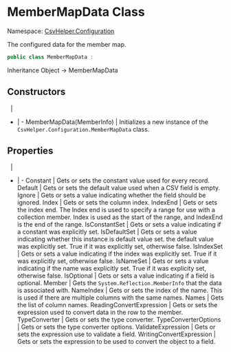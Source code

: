 # MemberMapData Class

Namespace: [CsvHelper.Configuration](/api/CsvHelper.Configuration)

The configured data for the member map.

```cs
public class MemberMapData : 
```

Inheritance Object -> MemberMapData

## Constructors
&nbsp; | &nbsp;
- | -
MemberMapData(MemberInfo) | Initializes a new instance of the ``CsvHelper.Configuration.MemberMapData`` class.

## Properties
&nbsp; | &nbsp;
- | -
Constant | Gets or sets the constant value used for every record.
Default | Gets or sets the default value used when a CSV field is empty.
Ignore | Gets or sets a value indicating whether the field should be ignored.
Index | Gets or sets the column index.
IndexEnd | Gets or sets the index end. The Index end is used to specify a range for use with a collection member. Index is used as the start of the range, and IndexEnd is the end of the range.
IsConstantSet | Gets or sets a value indicating if a constant was explicitly set.
IsDefaultSet | Gets or sets a value indicating whether this instance is default value set. the default value was explicitly set. True if it was explicitly set, otherwise false.
IsIndexSet | Gets or sets a value indicating if the index was explicitly set. True if it was explicitly set, otherwise false.
IsNameSet | Gets or sets a value indicating if the name was explicitly set. True if it was explicity set, otherwise false.
IsOptional | Gets or sets a value indicating if a field is optional.
Member | Gets the ``System.Reflection.MemberInfo`` that the data is associated with.
NameIndex | Gets or sets the index of the name. This is used if there are multiple columns with the same names.
Names | Gets the list of column names.
ReadingConvertExpression | Gets or sets the expression used to convert data in the row to the member.
TypeConverter | Gets or sets the type converter.
TypeConverterOptions | Gets or sets the type converter options.
ValidateExpression | Gets or sets the expression use to validate a field.
WritingConvertExpression | Gets or sets the expression to be used to convert the object to a field.

